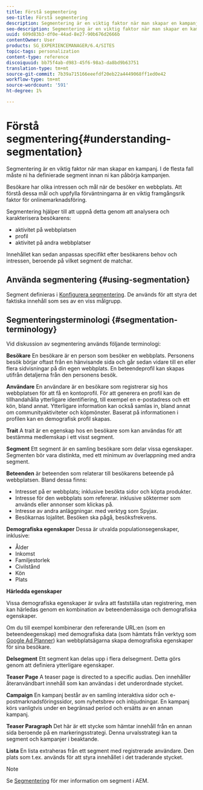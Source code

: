 ```yaml
---
title: Förstå segmentering
seo-title: Förstå segmentering
description: Segmentering är en viktig faktor när man skapar en kampanj. I de flesta fall måste ni ha definierade segment innan ni kan påbörja kampanjen.
seo-description: Segmentering är en viktig faktor när man skapar en kampanj. I de flesta fall måste ni ha definierade segment innan ni kan påbörja kampanjen.
uuid: 609d83b3-df0e-44ad-8e27-90b676d2666b
contentOwner: User
products: SG_EXPERIENCEMANAGER/6.4/SITES
topic-tags: personalization
content-type: reference
discoiquuid: bb75f4ab-d983-45f6-98a3-da8bd9b63751
translation-type: tm+mt
source-git-commit: 7b39a715166eeefdf20eb22a4449068ff1ed0e42
workflow-type: tm+mt
source-wordcount: '591'
ht-degree: 1%

---
```



# Förstå segmentering{#understanding-segmentation}

Segmentering är en viktig faktor när man skapar en kampanj. I de flesta fall måste ni ha definierade segment innan ni kan påbörja kampanjen.

Besökare har olika intressen och mål när de besöker en webbplats. Att förstå dessa mål och uppfylla förväntningarna är en viktig framgångsrik faktor för onlinemarknadsföring.

Segmentering hjälper till att uppnå detta genom att analysera och karakterisera besökarens:

* aktivitet på webbplatsen
* profil
* aktivitet på andra webbplatser

Innehållet kan sedan anpassas specifikt efter besökarens behov och intressen, beroende på vilket segment de matchar.

## Använda segmentering {#using-segmentation}

Segment definieras i [Konfigurera segmentering](/help/sites-administering/campaign-segmentation.md). De används för att styra det faktiska innehåll som ses av en viss målgrupp.

## Segmenteringsterminologi {#segmentation-terminology}

Vid diskussion av segmentering används följande terminologi:

**Besökare** En besökare är en person som besöker en webbplats. Personens besök börjar oftast från en hänvisande sida och går sedan vidare till en eller flera sidvisningar på din egen webbplats. En beteendeprofil kan skapas utifrån detaljerna från den personens besök.

**Användare** En användare är en besökare som registrerar sig hos webbplatsen för att få en kontoprofil. För att generera en profil kan de tillhandahålla ytterligare identifiering, till exempel en e-postadress och ett kön, bland annat. Ytterligare information kan också samlas in, bland annat om communityaktiviteter och köpmönster. Baserat på informationen i profilen kan en demografisk profil skapas.

**Trait** A trait är en egenskap hos en besökare som kan användas för att bestämma medlemskap i ett visst segment.

**Segment** Ett segment är en samling besökare som delar vissa egenskaper. Segmenten bör vara distinkta, med ett minimum av överlappning med andra segment.

**Beteenden** är beteenden som relaterar till besökarens beteende på webbplatsen. Bland dessa finns:

* Intresset på er webbplats; inklusive besökta sidor och köpta produkter.
* Intresse för den webbplats som refererar. inklusive söktermer som används eller annonser som klickas på.
* Intresse av andra anläggningar. med verktyg som Spyjax.
* Besökarnas lojalitet. Besöken ska pågå, besöksfrekvens.

**Demografiska egenskaper** Dessa är utvalda populationsegenskaper, inklusive:

* Ålder
* Inkomst
* Familjestorlek
* Civilstånd
* Kön
* Plats

**Härledda egenskaper**

Vissa demografiska egenskaper är svåra att fastställa utan registrering, men kan härledas genom en kombination av beteendemässiga och demografiska egenskaper.

Om du till exempel kombinerar den refererande URL:en (som en beteendeegenskap) med demografiska data (som hämtats från verktyg som [Google Ad Planner](https://www.google.com/adplanner/)) kan webbplatsägarna skapa demografiska egenskaper för sina besökare.

**Delsegment** Ett segment kan delas upp i flera delsegment. Detta görs genom att definiera ytterligare egenskaper.

**Teaser Page** A teaser page is directed to a specific audias. Den innehåller återanvändbart innehåll som kan användas i det underordnade stycket.

**Campaign** En kampanj består av en samling interaktiva sidor och e-postmarknadsföringssidor, som nyhetsbrev och inbjudningar. En kampanj körs vanligtvis under en begränsad period och ersätts av en annan kampanj.

**Teaser Paragraph** Det här är ett stycke som hämtar innehåll från en annan sida beroende på en markeringsstrategi. Denna urvalsstrategi kan ta segment och kampanjer i beaktande.

**Lista** En lista extraheras från ett segment med registrerade användare. Den plats som t.ex. används för att styra innehållet i det traderande stycket.

>[!NOTE]
>
>Se [Segmentering](/help/sites-administering/campaign-segmentation.md) för mer information om segment i AEM.


